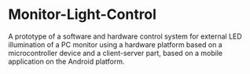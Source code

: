 # Monitor-Light-Control
A prototype of a software and hardware control system for external LED illumination of a PC monitor using a hardware platform based on a microcontroller device and a client-server part, based on a mobile application on the Android platform.
